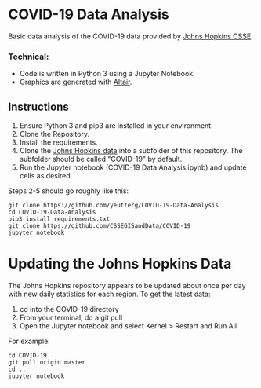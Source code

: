 # COVID-19 Data Analysis

Basic data analysis of the COVID-19 data provided by [Johns Hopkins CSSE](https://github.com/CSSEGISandData/COVID-19). 

### Technical:

* Code is written in Python 3 using a Jupyter Notebook.
* Graphics are generated with [Altair](https://github.com/altair-viz/altair).

## Instructions

1. Ensure Python 3 and pip3 are installed in your environment.
2. Clone the Repository.
3. Install the requirements.
4. Clone the [Johns Hopkins data](https://github.com/CSSEGISandData/COVID-19) into a subfolder of this repository. The subfolder should be called "COVID-19" by default.
5. Run the Jupyter notebook (COVID-19 Data Analysis.ipynb) and update cells as desired.

Steps 2-5 should go roughly like this:

```
git clone https://github.com/yeutterg/COVID-19-Data-Analysis
cd COVID-19-Data-Analysis
pip3 install requirements.txt
git clone https://github.com/CSSEGISandData/COVID-19
jupyter notebook
```

# Updating the Johns Hopkins Data

The Johns Hopkins repository appears to be updated about once per day with new daily statistics for each region. To get the latest data:

1. cd into the COVID-19 directory
2. From your terminal, do a git pull 
3. Open the Jupyter notebook and select Kernel > Restart and Run All

For example:

```
cd COVID-19
git pull origin master
cd ..
jupyter notebook
```